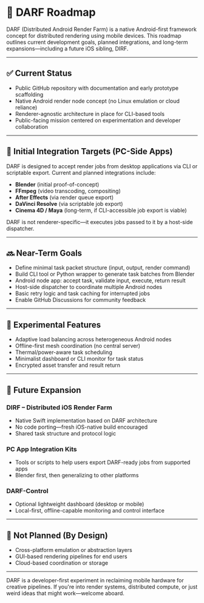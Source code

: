 # 📍 DARF Roadmap

DARF (Distributed Android Render Farm) is a native Android-first framework concept for distributed rendering using mobile devices. This roadmap outlines current development goals, planned integrations, and long-term expansions—including a future iOS sibling, DIRF.


---

## ✅ Current Status

- Public GitHub repository with documentation and early prototype scaffolding  
- Native Android render node concept (no Linux emulation or cloud reliance)  
- Renderer-agnostic architecture in place for CLI-based tools  
- Public-facing mission centered on experimentation and developer collaboration

---

## 🔧 Initial Integration Targets (PC-Side Apps)

DARF is designed to accept render jobs from desktop applications via CLI or scriptable export. Current and planned integrations include:

- **Blender** (initial proof-of-concept)
- **FFmpeg** (video transcoding, compositing)
- **After Effects** (via render queue export)
- **DaVinci Resolve** (via scriptable job export)
- **Cinema 4D / Maya** (long-term, if CLI-accessible job export is viable)

DARF is not renderer-specific—it executes jobs passed to it by a host-side dispatcher.

---

## 🔜 Near-Term Goals

- Define minimal task packet structure (input, output, render command)
- Build CLI tool or Python wrapper to generate task batches from Blender
- Android node app: accept task, validate input, execute, return result
- Host-side dispatcher to coordinate multiple Android nodes
- Basic retry logic and task caching for interrupted jobs
- Enable GitHub Discussions for community feedback

---

## 🧪 Experimental Features

- Adaptive load balancing across heterogeneous Android nodes
- Offline-first mesh coordination (no central server)
- Thermal/power-aware task scheduling
- Minimalist dashboard or CLI monitor for task status
- Encrypted asset transfer and result return

---

## 🧭 Future Expansion

### DIRF – Distributed iOS Render Farm

- Native Swift implementation based on DARF architecture
- No code porting—fresh iOS-native build encouraged
- Shared task structure and protocol logic

### PC App Integration Kits

- Tools or scripts to help users export DARF-ready jobs from supported apps
- Blender first, then generalizing to other platforms

### DARF-Control

- Optional lightweight dashboard (desktop or mobile)
- Local-first, offline-capable monitoring and control interface

---

## 🚫 Not Planned (By Design)

- Cross-platform emulation or abstraction layers
- GUI-based rendering pipelines for end users
- Cloud-based coordination or storage

---

DARF is a developer-first experiment in reclaiming mobile hardware for creative pipelines. If you're into render systems, distributed compute, or just weird ideas that might work—welcome aboard.
